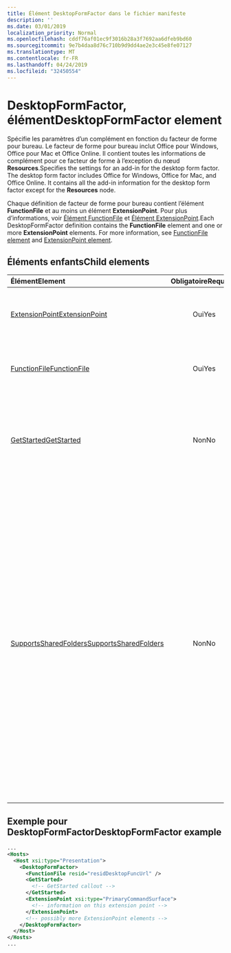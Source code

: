 ```yaml
---
title: Élément DesktopFormFactor dans le fichier manifeste
description: ''
ms.date: 03/01/2019
localization_priority: Normal
ms.openlocfilehash: cddf76af01ec9f3016b28a3f7692aa6dfeb9bd60
ms.sourcegitcommit: 9e7b4daa8d76c710b9d9dd4ae2e3c45e8fe07127
ms.translationtype: MT
ms.contentlocale: fr-FR
ms.lasthandoff: 04/24/2019
ms.locfileid: "32450554"
---
```

# <a name="desktopformfactor-element"></a><span data-ttu-id="6c149-102">DesktopFormFactor, élément</span><span class="sxs-lookup"><span data-stu-id="6c149-102">DesktopFormFactor element</span></span>

<span data-ttu-id="6c149-p101">Spécifie les paramètres d’un complément en fonction du facteur de forme pour bureau. Le facteur de forme pour bureau inclut Office pour Windows, Office pour Mac et Office Online. Il contient toutes les informations de complément pour ce facteur de forme à l’exception du nœud **Resources**.</span><span class="sxs-lookup"><span data-stu-id="6c149-p101">Specifies the settings for an add-in for the desktop form factor. The desktop form factor includes Office for Windows, Office for Mac, and Office Online. It contains all the add-in information for the desktop form factor except for the  **Resources** node.</span></span>

<span data-ttu-id="6c149-p102">Chaque définition de facteur de forme pour bureau contient l’élément **FunctionFile** et au moins un élément **ExtensionPoint**. Pour plus d’informations, voir [Élément FunctionFile](functionfile.md) et [Élément ExtensionPoint](extensionpoint.md).</span><span class="sxs-lookup"><span data-stu-id="6c149-p102">Each DesktopFormFactor definition contains the  **FunctionFile** element and one or more **ExtensionPoint** elements. For more information, see [FunctionFile element](functionfile.md) and [ExtensionPoint element](extensionpoint.md).</span></span>

## <a name="child-elements"></a><span data-ttu-id="6c149-108">Éléments enfants</span><span class="sxs-lookup"><span data-stu-id="6c149-108">Child elements</span></span>

| <span data-ttu-id="6c149-109">Élément</span><span class="sxs-lookup"><span data-stu-id="6c149-109">Element</span></span>                               | <span data-ttu-id="6c149-110">Obligatoire</span><span class="sxs-lookup"><span data-stu-id="6c149-110">Required</span></span> | <span data-ttu-id="6c149-111">Description</span><span class="sxs-lookup"><span data-stu-id="6c149-111">Description</span></span>  |
|:--------------------------------------|:--------:|:-------------|
| [<span data-ttu-id="6c149-112">ExtensionPoint</span><span class="sxs-lookup"><span data-stu-id="6c149-112">ExtensionPoint</span></span>](extensionpoint.md)   | <span data-ttu-id="6c149-113">Oui</span><span class="sxs-lookup"><span data-stu-id="6c149-113">Yes</span></span>      | <span data-ttu-id="6c149-114">Définit l’emplacement où se trouvent les fonctionnalités d’un complément</span><span class="sxs-lookup"><span data-stu-id="6c149-114">Defines where an add-in exposes functionality.</span></span> |
| [<span data-ttu-id="6c149-115">FunctionFile</span><span class="sxs-lookup"><span data-stu-id="6c149-115">FunctionFile</span></span>](functionfile.md)       | <span data-ttu-id="6c149-116">Oui</span><span class="sxs-lookup"><span data-stu-id="6c149-116">Yes</span></span>      | <span data-ttu-id="6c149-117">URL pointant vers un fichier qui contient les fonctions JavaScript.</span><span class="sxs-lookup"><span data-stu-id="6c149-117">A URL to a file that contains JavaScript functions.</span></span>|
| [<span data-ttu-id="6c149-118">GetStarted</span><span class="sxs-lookup"><span data-stu-id="6c149-118">GetStarted</span></span>](getstarted.md)           | <span data-ttu-id="6c149-119">Non</span><span class="sxs-lookup"><span data-stu-id="6c149-119">No</span></span>       | <span data-ttu-id="6c149-120">Définit la légende qui s’affiche lorsque vous installez le complément dans des hôtes Word, Excel ou PowerPoint.</span><span class="sxs-lookup"><span data-stu-id="6c149-120">Defines the callout that appears when installing the add-in in Word, Excel, or PowerPoint hosts.</span></span> |
| [<span data-ttu-id="6c149-121">SupportsSharedFolders</span><span class="sxs-lookup"><span data-stu-id="6c149-121">SupportsSharedFolders</span></span>](supportssharedfolders.md) | <span data-ttu-id="6c149-122">Non</span><span class="sxs-lookup"><span data-stu-id="6c149-122">No</span></span> | <span data-ttu-id="6c149-123">Définit si le complément Outlook est disponible dans les scénarios de délégation et est défini sur *false* par défaut.</span><span class="sxs-lookup"><span data-stu-id="6c149-123">Defines whether the Outlook add-in is available in delegate scenarios and is set to *false* by default.</span></span><br><br><span data-ttu-id="6c149-124">**Important**: étant donné que l'accès délégué pour les compléments Outlook est actuellement en préversion, les `SupportSharedFolders` compléments qui utilisent l'élément ne peuvent pas être publiés dans AppSource ou déployés via un déploiement centralisé.</span><span class="sxs-lookup"><span data-stu-id="6c149-124">**Important**: Because delegate access for Outlook add-ins is currently in preview, add-ins that use the `SupportSharedFolders` element cannot be published to AppSource or deployed via centralized deployment.</span></span> |

## <a name="desktopformfactor-example"></a><span data-ttu-id="6c149-125">Exemple pour DesktopFormFactor</span><span class="sxs-lookup"><span data-stu-id="6c149-125">DesktopFormFactor example</span></span>

```xml
...
<Hosts>
  <Host xsi:type="Presentation">
    <DesktopFormFactor>
      <FunctionFile resid="residDesktopFuncUrl" />
      <GetStarted>
        <!-- GetStarted callout -->
      </GetStarted>
      <ExtensionPoint xsi:type="PrimaryCommandSurface">
        <!-- information on this extension point -->
      </ExtensionPoint>
      <!-- possibly more ExtensionPoint elements -->
    </DesktopFormFactor>
  </Host>
</Hosts>
...
```
